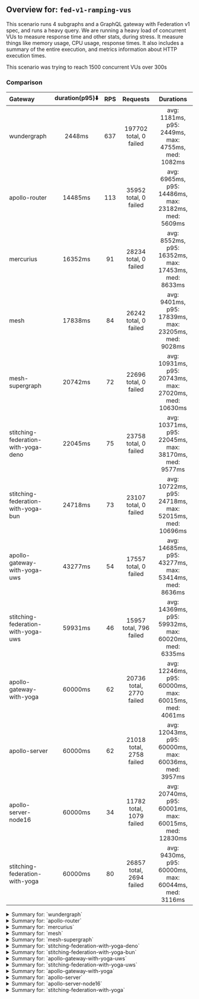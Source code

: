 ## Overview for: `fed-v1-ramping-vus`


This scenario runs 4 subgraphs and a GraphQL gateway with Federation v1 spec, and runs a heavy query. We are running a heavy load of concurrent VUs to measure response time and other stats, during stress. It measure things like memory usage, CPU usage, response times. It also includes a summary of the entire execution, and metrics information about HTTP execution times.


This scenario was trying to reach 1500 concurrent VUs over 300s


### Comparison


| Gateway                             | duration(p95)⬇️ |  RPS  |         Requests         |                       Durations                        |
| :---------------------------------- | :-------------: | :---: | :----------------------: | :----------------------------------------------------: |
| wundergraph                         |     2448ms      |  637  |  197702 total, 0 failed  |   avg: 1181ms, p95: 2449ms, max: 4755ms, med: 1082ms   |
| apollo-router                       |     14485ms     |  113  |  35952 total, 0 failed   |  avg: 6965ms, p95: 14486ms, max: 23182ms, med: 5609ms  |
| mercurius                           |     16352ms     |  91   |  28234 total, 0 failed   |  avg: 8552ms, p95: 16352ms, max: 17453ms, med: 8633ms  |
| mesh                                |     17838ms     |  84   |  26242 total, 0 failed   |  avg: 9401ms, p95: 17839ms, max: 23205ms, med: 9028ms  |
| mesh-supergraph                     |     20742ms     |  72   |  22696 total, 0 failed   | avg: 10931ms, p95: 20743ms, max: 27020ms, med: 10630ms |
| stitching-federation-with-yoga-deno |     22045ms     |  75   |  23758 total, 0 failed   | avg: 10371ms, p95: 22045ms, max: 38170ms, med: 9577ms  |
| stitching-federation-with-yoga-bun  |     24718ms     |  73   |  23107 total, 0 failed   | avg: 10722ms, p95: 24718ms, max: 52015ms, med: 10696ms |
| apollo-gateway-with-yoga-uws        |     43277ms     |  54   |  17557 total, 0 failed   | avg: 14685ms, p95: 43277ms, max: 53414ms, med: 8636ms  |
| stitching-federation-with-yoga-uws  |     59931ms     |  46   | 15957 total, 796 failed  | avg: 14369ms, p95: 59932ms, max: 60020ms, med: 6335ms  |
| apollo-gateway-with-yoga            |     60000ms     |  62   | 20736 total, 2770 failed | avg: 12246ms, p95: 60000ms, max: 60015ms, med: 4061ms  |
| apollo-server                       |     60000ms     |  62   | 21018 total, 2758 failed | avg: 12043ms, p95: 60000ms, max: 60036ms, med: 3957ms  |
| apollo-server-node16                |     60000ms     |  34   | 11782 total, 1079 failed | avg: 20740ms, p95: 60001ms, max: 60015ms, med: 12830ms |
| stitching-federation-with-yoga      |     60000ms     |  80   | 26857 total, 2694 failed |  avg: 9430ms, p95: 60000ms, max: 60044ms, med: 3116ms  |



<details>
  <summary>Summary for: `wundergraph`</summary>

  **K6 Output**




```
     ✓ response code was 200
     ✓ no graphql errors
     ✓ valid response structure

     checks.........................: 100.00% ✓ 593106    ✗ 0     
     data_received..................: 985 MB  3.2 MB/s
     data_sent......................: 235 MB  757 kB/s
     http_req_blocked...............: avg=941.2µs  min=1.1µs   med=2.5µs   max=1.15s p(90)=4.5µs   p(95)=5.9µs   
     http_req_connecting............: avg=929.95µs min=0s      med=0s      max=1.15s p(90)=0s      p(95)=0s      
     http_req_duration..............: avg=1.18s    min=8.2ms   med=1.08s   max=4.75s p(90)=2.16s   p(95)=2.44s   
       { expected_response:true }...: avg=1.18s    min=8.2ms   med=1.08s   max=4.75s p(90)=2.16s   p(95)=2.44s   
     http_req_failed................: 0.00%   ✓ 0         ✗ 197702
     http_req_receiving.............: avg=6.76ms   min=16.29µs med=40.09µs max=1.92s p(90)=222.6µs p(95)=805.49µs
     http_req_sending...............: avg=1.91ms   min=6.7µs   med=13.2µs  max=1.92s p(90)=32.3µs  p(95)=131.5µs 
     http_req_tls_handshaking.......: avg=0s       min=0s      med=0s      max=0s    p(90)=0s      p(95)=0s      
     http_req_waiting...............: avg=1.17s    min=8ms     med=1.07s   max=4.23s p(90)=2.14s   p(95)=2.4s    
     http_reqs......................: 197702  637.72644/s
     iteration_duration.............: avg=1.2s     min=8.84ms  med=1.1s    max=4.75s p(90)=2.2s    p(95)=2.49s   
     iterations.....................: 197702  637.72644/s
     vus............................: 10      min=3       max=1500
     vus_max........................: 1500    min=1500    max=1500
```


**Performance Overview**


<img src="https://imagedelivery.net/KYe9TScr4TldYHA48pczVg/145a584c-c42a-4790-5e67-16e3ed94df00/public" alt="Performance Overview" />


**HTTP Overview**


<img src="https://imagedelivery.net/KYe9TScr4TldYHA48pczVg/8403ee43-04b7-4497-c832-c7309b630e00/public" alt="HTTP Overview" />


  </details>

<details>
  <summary>Summary for: `apollo-router`</summary>

  **K6 Output**




```
     ✓ response code was 200
     ✗ no graphql errors
      ↳  99% — ✓ 35835 / ✗ 117
     ✗ valid response structure
      ↳  99% — ✓ 35835 / ✗ 117

     checks.........................: 99.78% ✓ 107622     ✗ 234   
     data_received..................: 179 MB 566 kB/s
     data_sent......................: 43 MB  135 kB/s
     http_req_blocked...............: avg=103.11µs min=900ns    med=2.1µs  max=464.89ms p(90)=3.4µs  p(95)=16.89µs
     http_req_connecting............: avg=90.07µs  min=0s       med=0s     max=464.81ms p(90)=0s     p(95)=0s     
     http_req_duration..............: avg=6.96s    min=102.48ms med=5.6s   max=23.18s   p(90)=13.53s p(95)=14.48s 
       { expected_response:true }...: avg=6.96s    min=102.48ms med=5.6s   max=23.18s   p(90)=13.53s p(95)=14.48s 
     http_req_failed................: 0.00%  ✓ 0          ✗ 35952 
     http_req_receiving.............: avg=778.12µs min=16.4µs   med=37.9µs max=242.88ms p(90)=69.4µs p(95)=83.3µs 
     http_req_sending...............: avg=160.47µs min=6.1µs    med=12.5µs max=242.91ms p(90)=29.2µs p(95)=60.34µs
     http_req_tls_handshaking.......: avg=0s       min=0s       med=0s     max=0s       p(90)=0s     p(95)=0s     
     http_req_waiting...............: avg=6.96s    min=102.44ms med=5.6s   max=23.18s   p(90)=13.53s p(95)=14.48s 
     http_reqs......................: 35952  113.698394/s
     iteration_duration.............: avg=6.96s    min=103.26ms med=5.6s   max=23.18s   p(90)=13.53s p(95)=14.48s 
     iterations.....................: 35952  113.698394/s
     vus............................: 27     min=27       max=1500
     vus_max........................: 1500   min=1500     max=1500
```


**Performance Overview**


<img src="https://imagedelivery.net/KYe9TScr4TldYHA48pczVg/c5a1cc5f-db31-4f3e-5195-0f3a3afe3b00/public" alt="Performance Overview" />


**HTTP Overview**


<img src="https://imagedelivery.net/KYe9TScr4TldYHA48pczVg/a46ce287-d0ff-49c3-6356-8485f2c11c00/public" alt="HTTP Overview" />


  </details>

<details>
  <summary>Summary for: `mercurius`</summary>

  **K6 Output**




```
     ✓ response code was 200
     ✓ no graphql errors
     ✓ valid response structure

     checks.........................: 100.00% ✓ 84702     ✗ 0     
     data_received..................: 142 MB  458 kB/s
     data_sent......................: 34 MB   108 kB/s
     http_req_blocked...............: avg=31.63µs min=900ns  med=2.4µs  max=21.62ms p(90)=3.9µs   p(95)=163.77µs
     http_req_connecting............: avg=24.68µs min=0s     med=0s     max=21.55ms p(90)=0s      p(95)=104.9µs 
     http_req_duration..............: avg=8.55s   min=7.75ms med=8.63s  max=17.45s  p(90)=15.33s  p(95)=16.35s  
       { expected_response:true }...: avg=8.55s   min=7.75ms med=8.63s  max=17.45s  p(90)=15.33s  p(95)=16.35s  
     http_req_failed................: 0.00%   ✓ 0         ✗ 28234 
     http_req_receiving.............: avg=56.37µs min=16.4µs med=50.1µs max=18.13ms p(90)=76.59µs p(95)=82.59µs 
     http_req_sending...............: avg=26.91µs min=5.8µs  med=14.3µs max=11.91ms p(90)=30.5µs  p(95)=56.59µs 
     http_req_tls_handshaking.......: avg=0s      min=0s     med=0s     max=0s      p(90)=0s      p(95)=0s      
     http_req_waiting...............: avg=8.55s   min=7.69ms med=8.63s  max=17.45s  p(90)=15.33s  p(95)=16.35s  
     http_reqs......................: 28234   91.073929/s
     iteration_duration.............: avg=8.55s   min=8.34ms med=8.63s  max=17.45s  p(90)=15.34s  p(95)=16.35s  
     iterations.....................: 28234   91.073929/s
     vus............................: 8       min=8       max=1500
     vus_max........................: 1500    min=1500    max=1500
```


**Performance Overview**


<img src="https://imagedelivery.net/KYe9TScr4TldYHA48pczVg/036d7cb3-78dc-4186-d3d9-05264544ea00/public" alt="Performance Overview" />


**HTTP Overview**


<img src="https://imagedelivery.net/KYe9TScr4TldYHA48pczVg/1238bb78-8a1b-4650-54b7-b8f405002300/public" alt="HTTP Overview" />


  </details>

<details>
  <summary>Summary for: `mesh`</summary>

  **K6 Output**




```
     ✓ response code was 200
     ✗ no graphql errors
      ↳  99% — ✓ 26125 / ✗ 117
     ✗ valid response structure
      ↳  99% — ✓ 26125 / ✗ 117

     checks.........................: 99.70% ✓ 78492     ✗ 234   
     data_received..................: 133 MB 425 kB/s
     data_sent......................: 31 MB  100 kB/s
     http_req_blocked...............: avg=86.75µs  min=1.3µs    med=3µs    max=282.77ms p(90)=5.7µs  p(95)=223.2µs 
     http_req_connecting............: avg=77.97µs  min=0s       med=0s     max=282.35ms p(90)=0s     p(95)=153.59µs
     http_req_duration..............: avg=9.4s     min=946.22ms med=9.02s  max=23.2s    p(90)=16.64s p(95)=17.83s  
       { expected_response:true }...: avg=9.4s     min=946.22ms med=9.02s  max=23.2s    p(90)=16.64s p(95)=17.83s  
     http_req_failed................: 0.00%  ✓ 0         ✗ 26242 
     http_req_receiving.............: avg=97.53µs  min=24.1µs   med=63.9µs max=175.92ms p(90)=94.1µs p(95)=107.29µs
     http_req_sending...............: avg=125.76µs min=8.6µs    med=16µs   max=216.01ms p(90)=36.1µs p(95)=73.2µs  
     http_req_tls_handshaking.......: avg=0s       min=0s       med=0s     max=0s       p(90)=0s     p(95)=0s      
     http_req_waiting...............: avg=9.4s     min=945.91ms med=9.02s  max=23.2s    p(90)=16.64s p(95)=17.83s  
     http_reqs......................: 26242  84.062528/s
     iteration_duration.............: avg=9.4s     min=948.53ms med=9.02s  max=23.2s    p(90)=16.65s p(95)=17.84s  
     iterations.....................: 26242  84.062528/s
     vus............................: 74     min=0       max=1500
     vus_max........................: 1500   min=1413    max=1500
```


**Performance Overview**


<img src="https://imagedelivery.net/KYe9TScr4TldYHA48pczVg/2e102cc0-ea10-4c5f-643b-5b4b0919c600/public" alt="Performance Overview" />


**HTTP Overview**


<img src="https://imagedelivery.net/KYe9TScr4TldYHA48pczVg/a412482b-7265-43bb-e79b-d60fd5f04700/public" alt="HTTP Overview" />


  </details>

<details>
  <summary>Summary for: `mesh-supergraph`</summary>

  **K6 Output**




```
     ✓ response code was 200
     ✗ no graphql errors
      ↳  98% — ✓ 22439 / ✗ 257
     ✗ valid response structure
      ↳  0% — ✓ 0 / ✗ 22696

     checks.........................: 66.28% ✓ 45135     ✗ 22953 
     data_received..................: 117 MB 370 kB/s
     data_sent......................: 27 MB  86 kB/s
     http_req_blocked...............: avg=44.65µs min=1.4µs    med=2.6µs  max=19.11ms p(90)=15.7µs  p(95)=313.5µs 
     http_req_connecting............: avg=34.83µs min=0s       med=0s     max=19.04ms p(90)=0s      p(95)=213.37µs
     http_req_duration..............: avg=10.93s  min=933.59ms med=10.63s max=27.02s  p(90)=19.08s  p(95)=20.74s  
       { expected_response:true }...: avg=10.93s  min=933.59ms med=10.63s max=27.02s  p(90)=19.08s  p(95)=20.74s  
     http_req_failed................: 0.00%  ✓ 0         ✗ 22696 
     http_req_receiving.............: avg=76.86µs min=26.9µs   med=63.8µs max=15.82ms p(90)=107.1µs p(95)=130.22µs
     http_req_sending...............: avg=29.78µs min=10µs     med=15.5µs max=21.7ms  p(90)=49.4µs  p(95)=69.92µs 
     http_req_tls_handshaking.......: avg=0s      min=0s       med=0s     max=0s      p(90)=0s      p(95)=0s      
     http_req_waiting...............: avg=10.93s  min=933.5ms  med=10.62s max=27.01s  p(90)=19.08s  p(95)=20.74s  
     http_reqs......................: 22696  72.030006/s
     iteration_duration.............: avg=10.93s  min=934.23ms med=10.63s max=27.02s  p(90)=19.08s  p(95)=20.74s  
     iterations.....................: 22696  72.030006/s
     vus............................: 160    min=0       max=1500
     vus_max........................: 1500   min=1215    max=1500
```


**Performance Overview**


<img src="https://imagedelivery.net/KYe9TScr4TldYHA48pczVg/c732f35e-d48f-43fb-c04f-718a1339ba00/public" alt="Performance Overview" />


**HTTP Overview**


<img src="https://imagedelivery.net/KYe9TScr4TldYHA48pczVg/1619a812-9847-4eaa-ec84-05aebe440600/public" alt="HTTP Overview" />


  </details>

<details>
  <summary>Summary for: `stitching-federation-with-yoga-deno`</summary>

  **K6 Output**




```
     ✓ response code was 200
     ✗ no graphql errors
      ↳  97% — ✓ 23052 / ✗ 706
     ✗ valid response structure
      ↳  97% — ✓ 23052 / ✗ 706

     checks.........................: 98.01% ✓ 69862     ✗ 1412  
     data_received..................: 129 MB 411 kB/s
     data_sent......................: 28 MB  90 kB/s
     http_req_blocked...............: avg=66.58µs  min=1.1µs    med=2.7µs  max=31.39ms p(90)=6.3µs   p(95)=272.95µs
     http_req_connecting............: avg=55.73µs  min=0s       med=0s     max=31.2ms  p(90)=0s      p(95)=179.84µs
     http_req_duration..............: avg=10.37s   min=576.84ms med=9.57s  max=38.16s  p(90)=20.1s   p(95)=22.04s  
       { expected_response:true }...: avg=10.37s   min=576.84ms med=9.57s  max=38.16s  p(90)=20.1s   p(95)=22.04s  
     http_req_failed................: 0.00%  ✓ 0         ✗ 23758 
     http_req_receiving.............: avg=133.67µs min=17.7µs   med=40.2µs max=35.42ms p(90)=103.5µs p(95)=142.41µs
     http_req_sending...............: avg=74.89µs  min=6.8µs    med=14.5µs max=43.44ms p(90)=67.8µs  p(95)=101.8µs 
     http_req_tls_handshaking.......: avg=0s       min=0s       med=0s     max=0s      p(90)=0s      p(95)=0s      
     http_req_waiting...............: avg=10.37s   min=576.68ms med=9.57s  max=38.16s  p(90)=20.1s   p(95)=22.04s  
     http_reqs......................: 23758  75.918891/s
     iteration_duration.............: avg=10.37s   min=578.33ms med=9.57s  max=38.16s  p(90)=20.1s   p(95)=22.04s  
     iterations.....................: 23758  75.918891/s
     vus............................: 354    min=50      max=1500
     vus_max........................: 1500   min=1500    max=1500
```


**Performance Overview**


<img src="https://imagedelivery.net/KYe9TScr4TldYHA48pczVg/86848ddc-2856-4e0e-ac34-65fa8a094e00/public" alt="Performance Overview" />


**HTTP Overview**


<img src="https://imagedelivery.net/KYe9TScr4TldYHA48pczVg/46eb14ca-50bd-4190-be6b-3f04f59fbf00/public" alt="HTTP Overview" />


  </details>

<details>
  <summary>Summary for: `stitching-federation-with-yoga-bun`</summary>

  **K6 Output**




```
     ✓ response code was 200
     ✗ no graphql errors
      ↳  99% — ✓ 23081 / ✗ 26
     ✗ valid response structure
      ↳  99% — ✓ 23081 / ✗ 26

     checks.........................: 99.92% ✓ 69269     ✗ 52    
     data_received..................: 115 MB 365 kB/s
     data_sent......................: 27 MB  87 kB/s
     http_req_blocked...............: avg=154.83µs min=1.6µs    med=3µs    max=467.48ms p(90)=19.5µs  p(95)=245.77µs
     http_req_connecting............: avg=137.86µs min=0s       med=0s     max=466.95ms p(90)=0s      p(95)=153.97µs
     http_req_duration..............: avg=10.72s   min=828.08ms med=10.69s max=52.01s   p(90)=15.38s  p(95)=24.71s  
       { expected_response:true }...: avg=10.72s   min=828.08ms med=10.69s max=52.01s   p(90)=15.38s  p(95)=24.71s  
     http_req_failed................: 0.00%  ✓ 0         ✗ 23107 
     http_req_receiving.............: avg=257.62µs min=29.2µs   med=71.4µs max=386.61ms p(90)=128.9µs p(95)=220.2µs 
     http_req_sending...............: avg=303.39µs min=10.1µs   med=18.8µs max=441.86ms p(90)=77.3µs  p(95)=132.17µs
     http_req_tls_handshaking.......: avg=0s       min=0s       med=0s     max=0s       p(90)=0s      p(95)=0s      
     http_req_waiting...............: avg=10.72s   min=827.62ms med=10.69s max=52.01s   p(90)=15.38s  p(95)=24.71s  
     http_reqs......................: 23107  73.163166/s
     iteration_duration.............: avg=10.72s   min=829.81ms med=10.69s max=52.01s   p(90)=15.38s  p(95)=24.71s  
     iterations.....................: 23107  73.163166/s
     vus............................: 140    min=0       max=1500
     vus_max........................: 1500   min=1078    max=1500
```


**Performance Overview**


<img src="https://imagedelivery.net/KYe9TScr4TldYHA48pczVg/b4ba1d1f-32c7-47e3-5480-8bcafa7fb900/public" alt="Performance Overview" />


**HTTP Overview**


<img src="https://imagedelivery.net/KYe9TScr4TldYHA48pczVg/34ecf59f-2492-42af-a15e-32fcc35cf800/public" alt="HTTP Overview" />


  </details>

<details>
  <summary>Summary for: `apollo-gateway-with-yoga-uws`</summary>

  **K6 Output**




```
     ✓ response code was 200
     ✗ no graphql errors
      ↳  57% — ✓ 10094 / ✗ 7463
     ✗ valid response structure
      ↳  57% — ✓ 10094 / ✗ 7463

     checks.........................: 71.66% ✓ 37745     ✗ 14926 
     data_received..................: 74 MB  230 kB/s
     data_sent......................: 21 MB  65 kB/s
     http_req_blocked...............: avg=86.63µs min=1.4µs    med=2.9µs  max=284.56ms p(90)=18.7µs  p(95)=476.36µs
     http_req_connecting............: avg=66.64µs min=0s       med=0s     max=192.95ms p(90)=0s      p(95)=397.05µs
     http_req_duration..............: avg=14.68s  min=117.14ms med=8.63s  max=53.41s   p(90)=35.61s  p(95)=43.27s  
       { expected_response:true }...: avg=14.68s  min=117.14ms med=8.63s  max=53.41s   p(90)=35.61s  p(95)=43.27s  
     http_req_failed................: 0.00%  ✓ 0         ✗ 17557 
     http_req_receiving.............: avg=91.85µs min=18.8µs   med=56.6µs max=45.31ms  p(90)=92.3µs  p(95)=113.01µs
     http_req_sending...............: avg=86.93µs min=7.8µs    med=16.1µs max=157.47ms p(90)=60.04µs p(95)=89.72µs 
     http_req_tls_handshaking.......: avg=0s      min=0s       med=0s     max=0s       p(90)=0s      p(95)=0s      
     http_req_waiting...............: avg=14.68s  min=117.02ms med=8.63s  max=53.41s   p(90)=35.61s  p(95)=43.27s  
     http_reqs......................: 17557  54.659356/s
     iteration_duration.............: avg=14.68s  min=118.07ms med=8.63s  max=53.41s   p(90)=35.61s  p(95)=43.27s  
     iterations.....................: 17557  54.659356/s
     vus............................: 127    min=0       max=1498
     vus_max........................: 1500   min=1180    max=1500
```


**Performance Overview**


<img src="https://imagedelivery.net/KYe9TScr4TldYHA48pczVg/d9df6196-c726-4ea8-8a6e-e72c0a46bc00/public" alt="Performance Overview" />


**HTTP Overview**


<img src="https://imagedelivery.net/KYe9TScr4TldYHA48pczVg/edbf221a-2592-46ea-de12-a7a1392c0d00/public" alt="HTTP Overview" />


  </details>

<details>
  <summary>Summary for: `stitching-federation-with-yoga-uws`</summary>

  **K6 Output**




```
     ✗ response code was 200
      ↳  95% — ✓ 15161 / ✗ 796
     ✗ no graphql errors
      ↳  67% — ✓ 10765 / ✗ 5192
     ✗ valid response structure
      ↳  71% — ✓ 10765 / ✗ 4396

     checks.........................: 77.94% ✓ 36691     ✗ 10384 
     data_received..................: 117 MB 345 kB/s
     data_sent......................: 20 MB  59 kB/s
     http_req_blocked...............: avg=78.32µs min=1.3µs    med=3µs    max=18.94ms p(90)=163.68µs p(95)=494.95µs
     http_req_connecting............: avg=64.69µs min=0s       med=0s     max=18.85ms p(90)=104.04µs p(95)=413.75µs
     http_req_duration..............: avg=14.36s  min=133ms    med=6.33s  max=1m0s    p(90)=45.99s   p(95)=59.93s  
       { expected_response:true }...: avg=11.97s  min=133ms    med=6.02s  max=59.98s  p(90)=34.22s   p(95)=46.61s  
     http_req_failed................: 4.98%  ✓ 796       ✗ 15161 
     http_req_receiving.............: avg=85.63µs min=0s       med=63.7µs max=20.3ms  p(90)=117.5µs  p(95)=162.72µs
     http_req_sending...............: avg=56.65µs min=8.4µs    med=17.1µs max=19.92ms p(90)=57.8µs   p(95)=84.9µs  
     http_req_tls_handshaking.......: avg=0s      min=0s       med=0s     max=0s      p(90)=0s       p(95)=0s      
     http_req_waiting...............: avg=14.36s  min=132.95ms med=6.33s  max=1m0s    p(90)=45.99s   p(95)=59.93s  
     http_reqs......................: 15957  46.945867/s
     iteration_duration.............: avg=14.37s  min=133.76ms med=6.33s  max=1m0s    p(90)=45.99s   p(95)=59.93s  
     iterations.....................: 15957  46.945867/s
     vus............................: 1      min=0       max=1500
     vus_max........................: 1500   min=1276    max=1500
```


**Performance Overview**


<img src="https://imagedelivery.net/KYe9TScr4TldYHA48pczVg/4c69abca-6882-4bd4-91ae-8624a9720a00/public" alt="Performance Overview" />


**HTTP Overview**


<img src="https://imagedelivery.net/KYe9TScr4TldYHA48pczVg/48dca1ab-4208-460f-4244-e4f6f4a51400/public" alt="HTTP Overview" />


  </details>

<details>
  <summary>Summary for: `apollo-gateway-with-yoga`</summary>

  **K6 Output**




```
     ✗ response code was 200
      ↳  86% — ✓ 17966 / ✗ 2770
     ✗ no graphql errors
      ↳  85% — ✓ 17743 / ✗ 2993
     ✗ valid response structure
      ↳  98% — ✓ 17743 / ✗ 223

     checks.........................: 89.92% ✓ 53452     ✗ 5986  
     data_received..................: 90 MB  269 kB/s
     data_sent......................: 25 MB  74 kB/s
     http_req_blocked...............: avg=260.37µs min=1.5µs    med=3.3µs  max=39.5ms  p(90)=393.8µs p(95)=837.04µs
     http_req_connecting............: avg=238.3µs  min=0s       med=0s     max=39.42ms p(90)=312.3µs p(95)=682.91µs
     http_req_duration..............: avg=12.24s   min=109.6ms  med=4.06s  max=1m0s    p(90)=59.99s  p(95)=1m0s    
       { expected_response:true }...: avg=4.88s    min=109.6ms  med=3.98s  max=59.72s  p(90)=4.64s   p(95)=5.62s   
     http_req_failed................: 13.35% ✓ 2770      ✗ 17966 
     http_req_receiving.............: avg=69.31µs  min=0s       med=66µs   max=23.2ms  p(90)=98.15µs p(95)=109.3µs 
     http_req_sending...............: avg=59.35µs  min=7.9µs    med=19.4µs max=70.76ms p(90)=61µs    p(95)=83.9µs  
     http_req_tls_handshaking.......: avg=0s       min=0s       med=0s     max=0s      p(90)=0s      p(95)=0s      
     http_req_waiting...............: avg=12.24s   min=109.46ms med=4.06s  max=1m0s    p(90)=59.99s  p(95)=1m0s    
     http_reqs......................: 20736  62.014314/s
     iteration_duration.............: avg=12.24s   min=110.44ms med=4.06s  max=1m0s    p(90)=1m0s    p(95)=1m0s    
     iterations.....................: 20736  62.014314/s
     vus............................: 7      min=0       max=1500
     vus_max........................: 1500   min=1456    max=1500
```


**Performance Overview**


<img src="https://imagedelivery.net/KYe9TScr4TldYHA48pczVg/92d8394d-fe6e-40d6-48ba-06c52181a900/public" alt="Performance Overview" />


**HTTP Overview**


<img src="https://imagedelivery.net/KYe9TScr4TldYHA48pczVg/2393c2ea-1479-420e-04cf-b62422044b00/public" alt="HTTP Overview" />


  </details>

<details>
  <summary>Summary for: `apollo-server`</summary>

  **K6 Output**




```
     ✗ response code was 200
      ↳  86% — ✓ 18260 / ✗ 2758
     ✗ no graphql errors
      ↳  84% — ✓ 17728 / ✗ 3290
     ✗ valid response structure
      ↳  97% — ✓ 17728 / ✗ 532

     checks.........................: 89.08% ✓ 53716     ✗ 6580  
     data_received..................: 93 MB  279 kB/s
     data_sent......................: 25 MB  75 kB/s
     http_req_blocked...............: avg=227.85µs min=1.4µs   med=2.8µs  max=62.08ms p(90)=338.73µs p(95)=598.95µs
     http_req_connecting............: avg=206.13µs min=0s      med=0s     max=62.01ms p(90)=276.33µs p(95)=477.35µs
     http_req_duration..............: avg=12.04s   min=92.52ms med=3.95s  max=1m0s    p(90)=59.99s   p(95)=1m0s    
       { expected_response:true }...: avg=4.79s    min=92.52ms med=3.87s  max=59.89s  p(90)=5.05s    p(95)=5.69s   
     http_req_failed................: 13.12% ✓ 2758      ✗ 18260 
     http_req_receiving.............: avg=59.33µs  min=0s      med=56µs   max=8.94ms  p(90)=87.1µs   p(95)=95.9µs  
     http_req_sending...............: avg=53.29µs  min=7.6µs   med=16.1µs max=24.51ms p(90)=54.1µs   p(95)=72µs    
     http_req_tls_handshaking.......: avg=0s       min=0s      med=0s     max=0s      p(90)=0s       p(95)=0s      
     http_req_waiting...............: avg=12.04s   min=92.43ms med=3.95s  max=1m0s    p(90)=59.99s   p(95)=1m0s    
     http_reqs......................: 21018  62.860185/s
     iteration_duration.............: avg=12.04s   min=93.18ms med=3.95s  max=1m0s    p(90)=1m0s     p(95)=1m0s    
     iterations.....................: 21018  62.860185/s
     vus............................: 6      min=6       max=1500
     vus_max........................: 1500   min=1500    max=1500
```


**Performance Overview**


<img src="https://imagedelivery.net/KYe9TScr4TldYHA48pczVg/4716e779-518f-4dd4-6052-13b4b1098700/public" alt="Performance Overview" />


**HTTP Overview**


<img src="https://imagedelivery.net/KYe9TScr4TldYHA48pczVg/d3415819-3471-48dc-7e9f-baf74395e500/public" alt="HTTP Overview" />


  </details>

<details>
  <summary>Summary for: `apollo-server-node16`</summary>

  **K6 Output**




```
     ✗ response code was 200
      ↳  90% — ✓ 10703 / ✗ 1079
     ✗ no graphql errors
      ↳  38% — ✓ 4578 / ✗ 7204
     ✗ valid response structure
      ↳  42% — ✓ 4578 / ✗ 6125

     checks.........................: 57.95% ✓ 19859     ✗ 14408 
     data_received..................: 40 MB  118 kB/s
     data_sent......................: 15 MB  43 kB/s
     http_req_blocked...............: avg=220.32µs min=1.8µs    med=3.5µs  max=281.8ms  p(90)=472.6µs  p(95)=610.89µs
     http_req_connecting............: avg=198.93µs min=0s       med=0s     max=281.59ms p(90)=386.19µs p(95)=521.28µs
     http_req_duration..............: avg=20.73s   min=437.72ms med=12.83s max=1m0s     p(90)=54.5s    p(95)=1m0s    
       { expected_response:true }...: avg=16.78s   min=437.72ms med=10.61s max=59.97s   p(90)=41.3s    p(95)=46.26s  
     http_req_failed................: 9.15%  ✓ 1079      ✗ 10703 
     http_req_receiving.............: avg=152.72µs min=0s       med=82.4µs max=181.81ms p(90)=131.4µs  p(95)=162.59µs
     http_req_sending...............: avg=207.16µs min=9.6µs    med=22µs   max=230.2ms  p(90)=71.09µs  p(95)=107.7µs 
     http_req_tls_handshaking.......: avg=0s       min=0s       med=0s     max=0s       p(90)=0s       p(95)=0s      
     http_req_waiting...............: avg=20.73s   min=437.6ms  med=12.83s max=1m0s     p(90)=54.5s    p(95)=1m0s    
     http_reqs......................: 11782  34.652418/s
     iteration_duration.............: avg=20.74s   min=438.5ms  med=12.83s max=1m0s     p(90)=54.5s    p(95)=1m0s    
     iterations.....................: 11782  34.652418/s
     vus............................: 1      min=0       max=1500
     vus_max........................: 1500   min=1107    max=1500
```


**Performance Overview**


<img src="https://imagedelivery.net/KYe9TScr4TldYHA48pczVg/a2634cf7-020d-451a-4d18-fc2f01d79b00/public" alt="Performance Overview" />


**HTTP Overview**


<img src="https://imagedelivery.net/KYe9TScr4TldYHA48pczVg/7a397888-bb7b-44de-8a0f-5292507f6a00/public" alt="HTTP Overview" />


  </details>

<details>
  <summary>Summary for: `stitching-federation-with-yoga`</summary>

  **K6 Output**




```
     ✗ response code was 200
      ↳  89% — ✓ 24163 / ✗ 2694
     ✗ no graphql errors
      ↳  89% — ✓ 24082 / ✗ 2775
     ✗ valid response structure
      ↳  99% — ✓ 24082 / ✗ 81

     checks.........................: 92.87% ✓ 72327    ✗ 5550  
     data_received..................: 123 MB 367 kB/s
     data_sent......................: 32 MB  96 kB/s
     http_req_blocked...............: avg=189.31µs min=1.3µs   med=3.2µs   max=26.23ms p(90)=302.28µs p(95)=555.92µs
     http_req_connecting............: avg=169.17µs min=0s      med=0s      max=26.17ms p(90)=238.84µs p(95)=450µs   
     http_req_duration..............: avg=9.43s    min=49.77ms med=3.11s   max=1m0s    p(90)=59.98s   p(95)=1m0s    
       { expected_response:true }...: avg=3.79s    min=49.77ms med=3.07s   max=59.89s  p(90)=3.47s    p(95)=4.18s   
     http_req_failed................: 10.03% ✓ 2694     ✗ 24163 
     http_req_receiving.............: avg=67.95µs  min=0s      med=65µs    max=9.56ms  p(90)=96.3µs   p(95)=107.7µs 
     http_req_sending...............: avg=49.64µs  min=8.8µs   med=18.39µs max=23.02ms p(90)=52.04µs  p(95)=72.5µs  
     http_req_tls_handshaking.......: avg=0s       min=0s      med=0s      max=0s      p(90)=0s       p(95)=0s      
     http_req_waiting...............: avg=9.43s    min=49.64ms med=3.11s   max=1m0s    p(90)=59.97s   p(95)=1m0s    
     http_reqs......................: 26857  80.33034/s
     iteration_duration.............: avg=9.43s    min=50.61ms med=3.11s   max=1m0s    p(90)=1m0s     p(95)=1m0s    
     iterations.....................: 26857  80.33034/s
     vus............................: 1      min=0      max=1500
     vus_max........................: 1500   min=1499   max=1500
```


**Performance Overview**


<img src="https://imagedelivery.net/KYe9TScr4TldYHA48pczVg/af7c836f-fdc8-4bd4-956a-a8d61962cf00/public" alt="Performance Overview" />


**HTTP Overview**


<img src="https://imagedelivery.net/KYe9TScr4TldYHA48pczVg/7e430b10-50cf-404e-8ebc-0b8490817100/public" alt="HTTP Overview" />


  </details>